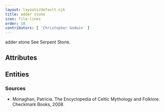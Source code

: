 ```yaml
---
layout: layouts/default.njk
title: adder stone
icon: file-lines
order: 10
contributors: [ 'Christopher Godwin' ]
---
```

adder stone See Serpent Stone.

## Attributes


## Entities


### Sources

- Monaghan, Patricia. The Encyclopedia of Celtic Mythology and Folklore. Checkmark Books, 2008.

